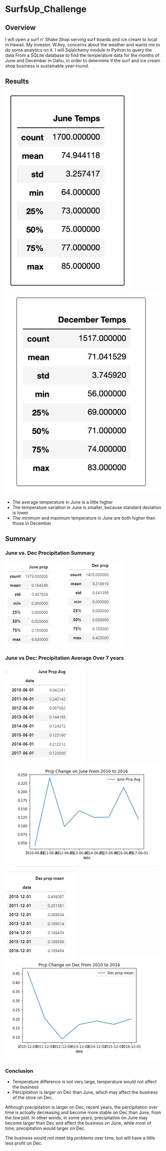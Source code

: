 # SurfsUp_Challenge

## Overview
I will open a surf n' Shake Shop serving surf boards and ice cream to local in Hawaii. My investor, W.Avy, concerns about the weather and wants me to do some analytics on it. 
I will Sqlalchemy module in Python to query the data From a SQLite database to find the temperature data for the months of June and December in Oahu, 
in order to determine if the surf and ice cream shop business is sustainable year-round.

## Results
![june](/Resources/june.png)
![dec](/Resources/dec.png)

 - The average temperature in June is a little higher
 - The temperature variation in June is smaller, because standard deviation is lower  
 - The minimum and maximum temperature in June are both higher than those in December

## Summary

### June vs. Dec Precipitation Summary
![june](/Resources/june_prcp.png)
![dec](/Resources/dec_prcp.png)

### June vs Dec: Precipitation Average Over 7 years 
![juneAvg](/Resources/june_prcp_avg_change.png)
![juneAvgPlot](/Resources/june_prcp_avg_change_plot.png)


![decAvg](/Resources/dec_prcp_avg_change.png)
![dec_avg_plot](/Resources/dec_prcp_avg_change_plot.png)

### Conclusion
 - Temperature difference is not very large, temperature would not affect the business
 - Percipitation is larger on Dec than June, which may affect the business of the store on Dec.
 
 Although precipitation is larger on Dec, recent years, the percipitation over time is actually decreasing and become more stable on Dec than June, from the line plot. 
 In other words, in some years, precipitation on June may become larger than Dec and affect the business on June, while most of time, precipitation would larger on Dec.    

The business would not meet big problems over time, but will have a little less profit on Dec.
